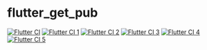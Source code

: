 # flutter_get_pub
[![Flutter CI](https://github.com/yy1300326388/flutter_pub_get/actions/workflows/flutter.yml/badge.svg)](https://github.com/yy1300326388/flutter_pub_get/actions/workflows/flutter.yml)
[![Flutter CI 1](https://github.com/yy1300326388/flutter_pub_get/actions/workflows/flutter1.yml/badge.svg)](https://github.com/yy1300326388/flutter_pub_get/actions/workflows/flutter1.yml)
[![Flutter CI 2](https://github.com/yy1300326388/flutter_pub_get/actions/workflows/flutter2.yml/badge.svg)](https://github.com/yy1300326388/flutter_pub_get/actions/workflows/flutter2.yml)
[![Flutter CI 3](https://github.com/yy1300326388/flutter_pub_get/actions/workflows/flutter3.yml/badge.svg)](https://github.com/yy1300326388/flutter_pub_get/actions/workflows/flutter3.yml)
[![Flutter CI 4](https://github.com/yy1300326388/flutter_pub_get/actions/workflows/flutter4.yml/badge.svg)](https://github.com/yy1300326388/flutter_pub_get/actions/workflows/flutter4.yml)
[![Flutter CI 5](https://github.com/yy1300326388/flutter_pub_get/actions/workflows/flutter5.yml/badge.svg)](https://github.com/yy1300326388/flutter_pub_get/actions/workflows/flutter5.yml)
